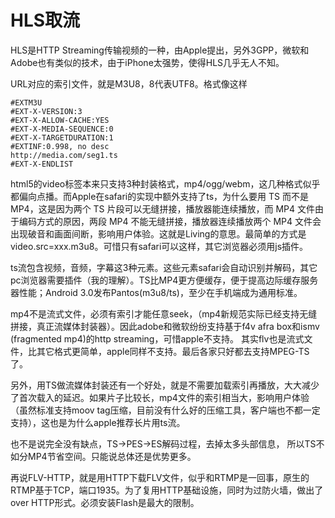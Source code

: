 # HLS取流

HLS是HTTP Streaming传输视频的一种，由Apple提出，另外3GPP，微软和Adobe也有类似的技术，由于iPhone太强势，使得HLS几乎无人不知。

URL对应的索引文件，就是M3U8，8代表UTF8。格式像这样

```
#EXTM3U
#EXT-X-VERSION:3
#EXT-X-ALLOW-CACHE:YES
#EXT-X-MEDIA-SEQUENCE:0
#EXT-X-TARGETDURATION:1
#EXTINF:0.998, no desc
http://media.com/seg1.ts
#EXT-X-ENDLIST
```

html5的video标签本来只支持3种封装格式，mp4/ogg/webm，这几种格式似乎都偏向点播。而Apple在safari的实现中额外支持了ts，为什么要用 TS 而不是 MP4，这是因为两个 TS 片段可以无缝拼接，播放器能连续播放，而 MP4 文件由于编码方式的原因，两段 MP4 不能无缝拼接，播放器连续播放两个 MP4 文件会出现破音和画面间断，影响用户体验。这就是Living的意思。最简单的方式是video.src=xxx.m3u8。可惜只有safari可以这样，其它浏览器必须用js插件。

ts流包含视频，音频，字幕这3种元素。这些元素safari会自动识别并解码，其它pc浏览器需要插件（我的理解）。TS比MP4更方便缓存，便于提高边际缓存服务器性能；Android 3.0发布Pantos(m3u8/ts)，至少在手机端成为通用标准。

mp4不是流式文件，必须有索引才能任意seek，（mp4新规范实际已经支持无缝拼接，真正流媒体封装器）。因此adobe和微软纷纷支持基于f4v afra box和ismv (fragmented mp4)的http streaming，可惜apple不支持。
其实flv也是流式文件，比其它格式更简单，apple同样不支持。最后各家只好都去支持MPEG-TS了。

另外，用TS做流媒体封装还有一个好处，就是不需要加载索引再播放，大大减少了首次载入的延迟。如果片子比较长，mp4文件的索引相当大，影响用户体验（虽然标准支持moov tag压缩，目前没有什么好的压缩工具，客户端也不都一定支持），这也是为什么apple推荐长片用ts流。

也不是说完全没有缺点，TS->PES->ES解码过程，去掉太多头部信息， 所以TS不如分MP4节省空间。只能说总体还是优势更多。

再说FLV-HTTP，就是用HTTP下载FLV文件，似乎和RTMP是一回事，原生的RTMP基于TCP，端口1935。为了复用HTTP基础设施，同时为过防火墙，做出了over HTTP形式。必须安装Flash是最大的限制。